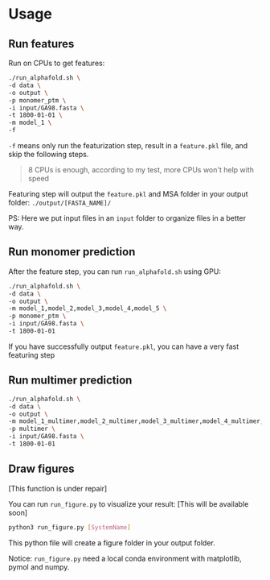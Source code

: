 # Usage

## Run features

Run on CPUs to get features:

```bash
./run_alphafold.sh \
-d data \
-o output \
-p monomer_ptm \
-i input/GA98.fasta \
-t 1800-01-01 \
-m model_1 \
-f

```

`-f` means only run the featurization step, result in a `feature.pkl` file, and skip the following steps.

>  8 CPUs is enough, according to my test, more CPUs won't help with speed

Featuring step will output the `feature.pkl`  and MSA folder in your output folder: `./output/[FASTA_NAME]/`

PS: Here we put input files in an `input` folder to organize files in a better way.



## Run monomer prediction

After the feature step, you can run `run_alphafold.sh` using GPU:

```bash
./run_alphafold.sh \
-d data \
-o output \
-m model_1,model_2,model_3,model_4,model_5 \
-p monomer_ptm \
-i input/GA98.fasta \
-t 1800-01-01 

```

If you have successfully output `feature.pkl`, you can have a very fast featuring step



## Run multimer prediction

```bash
./run_alphafold.sh \
-d data \
-o output \
-m model_1_multimer,model_2_multimer,model_3_multimer,model_4_multimer,model_5_multimer \
-p multimer \
-i input/GA98.fasta \
-t 1800-01-01 

```

## Draw figures

[This function is under repair]

You can run `run_figure.py` to visualize your result: [This will be available soon]

```bash
python3 run_figure.py [SystemName]
```

This python file will create a figure folder in your output folder.

Notice: `run_figure.py` need a local conda environment with matplotlib, pymol and numpy.

